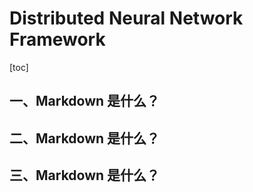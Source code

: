 # Distributed Neural Network Framework
[toc]
## 一、Markdown 是什么？
## 二、Markdown 是什么？
## 三、Markdown 是什么？
